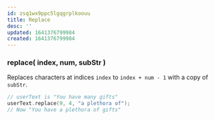 ```yaml
---
id: zsq1wx9ppc5lgqgrplkoouu
title: Replace
desc: ''
updated: 1641376799984
created: 1641376799984
---
```



### replace( index, num, subStr )

Replaces characters at indices `index` to `index + num - 1` with a copy of `subStr`.

```cpp
// userText is "You have many gifts"
userText.replace(9, 4, "a plethora of"); 
// Now "You have a plethora of gifts"
```
